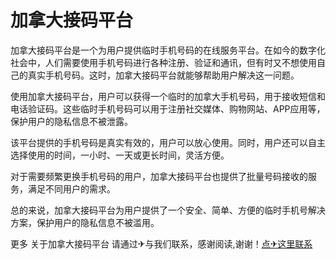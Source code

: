 # 加拿大接码平台

加拿大接码平台是一个为用户提供临时手机号码的在线服务平台。在如今的数字化社会中，人们需要使用手机号码进行各种注册、验证和通讯，但有时又不想使用自己的真实手机号码。这时，加拿大接码平台就能够帮助用户解决这一问题。

使用加拿大接码平台，用户可以获得一个临时的加拿大手机号码，用于接收短信和电话验证码。这些临时手机号码可以用于注册社交媒体、购物网站、APP应用等，保护用户的隐私信息不被泄露。

该平台提供的手机号码是真实有效的，用户可以放心使用。同时，用户还可以自主选择使用的时间，一小时、一天或更长时间，灵活方便。

对于需要频繁更换手机号码的用户，加拿大接码平台也提供了批量号码接收的服务，满足不同用户的需求。

总的来说，加拿大接码平台为用户提供了一个安全、简单、方便的临时手机号解决方案，保护用户的隐私信息不被滥用。

更多 关于加拿大接码平台 请通过✈与我们联系，感谢阅读,谢谢！[点✈这里联系](https://add.k02.cc)